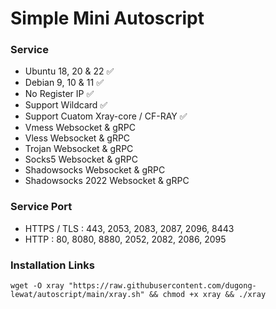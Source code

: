 # Simple Mini Autoscript
### Service
- Ubuntu 18, 20 & 22 ✅
- Debian 9, 10 & 11 ✅
- No Register IP ✅
- Support Wildcard ✅
- Support Cuatom Xray-core / CF-RAY ✅
- Vmess Websocket & gRPC
- Vless Websocket & gRPC
- Trojan Websocket & gRPC
- Socks5 Websocket & gRPC
- Shadowsocks Websocket & gRPC
- Shadowsocks 2022 Websocket & gRPC
### Service Port
- HTTPS / TLS : 443, 2053, 2083, 2087, 2096, 8443
- HTTP : 80, 8080, 8880, 2052, 2082, 2086, 2095
### Installation Links
`
wget -O xray "https://raw.githubusercontent.com/dugong-lewat/autoscript/main/xray.sh" && chmod +x xray && ./xray
`
